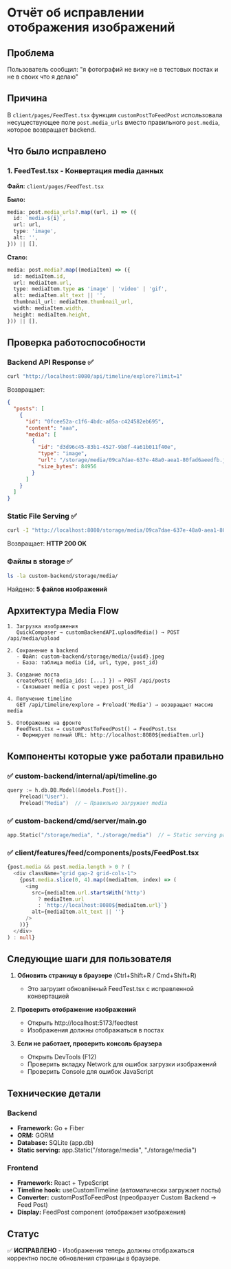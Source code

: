 # Отчёт об исправлении отображения изображений

## Проблема
Пользователь сообщил: "я фотографий не вижу не в тестовых постах и не в своих что я делаю"

## Причина
В `client/pages/FeedTest.tsx` функция `customPostToFeedPost` использовала несуществующее поле `post.media_urls` вместо правильного `post.media`, которое возвращает backend.

## Что было исправлено

### 1. FeedTest.tsx - Конвертация media данных
**Файл:** `client/pages/FeedTest.tsx`

**Было:**
```typescript
media: post.media_urls?.map((url, i) => ({
  id: `media-${i}`,
  url: url,
  type: 'image',
  alt: '',
})) || [],
```

**Стало:**
```typescript
media: post.media?.map((mediaItem) => ({
  id: mediaItem.id,
  url: mediaItem.url,
  type: mediaItem.type as 'image' | 'video' | 'gif',
  alt: mediaItem.alt_text || '',
  thumbnail_url: mediaItem.thumbnail_url,
  width: mediaItem.width,
  height: mediaItem.height,
})) || [],
```

## Проверка работоспособности

### Backend API Response ✅
```bash
curl "http://localhost:8080/api/timeline/explore?limit=1"
```

Возвращает:
```json
{
  "posts": [
    {
      "id": "0fcee52a-c1f6-4bdc-a05a-c424582eb695",
      "content": "ааа",
      "media": [
        {
          "id": "d3d96c45-83b1-4527-9b8f-4a61b011f40e",
          "type": "image",
          "url": "/storage/media/09ca7dae-637e-48a0-aea1-80fad6aeedfb.jpeg",
          "size_bytes": 84956
        }
      ]
    }
  ]
}
```

### Static File Serving ✅
```bash
curl -I "http://localhost:8080/storage/media/09ca7dae-637e-48a0-aea1-80fad6aeedfb.jpeg"
```

Возвращает: **HTTP 200 OK**

### Файлы в storage ✅
```bash
ls -la custom-backend/storage/media/
```

Найдено: **5 файлов изображений**

## Архитектура Media Flow

```
1. Загрузка изображения
   QuickComposer → customBackendAPI.uploadMedia() → POST /api/media/upload
   
2. Сохранение в backend
   - Файл: custom-backend/storage/media/{uuid}.jpeg
   - База: таблица media (id, url, type, post_id)
   
3. Создание поста
   createPost({ media_ids: [...] }) → POST /api/posts
   - Связывает media с post через post_id
   
4. Получение timeline
   GET /api/timeline/explore → Preload('Media') → возвращает массив media
   
5. Отображение на фронте
   FeedTest.tsx → customPostToFeedPost() → FeedPost.tsx
   - Формирует полный URL: http://localhost:8080${mediaItem.url}
```

## Компоненты которые уже работали правильно

### ✅ custom-backend/internal/api/timeline.go
```go
query := h.db.DB.Model(&models.Post{}).
    Preload("User").
    Preload("Media")  // ← Правильно загружает media
```

### ✅ custom-backend/cmd/server/main.go
```go
app.Static("/storage/media", "./storage/media")  // ← Static serving работает
```

### ✅ client/features/feed/components/posts/FeedPost.tsx
```typescript
{post.media && post.media.length > 0 ? (
  <div className="grid gap-2 grid-cols-1">
    {post.media.slice(0, 4).map((mediaItem, index) => (
      <img
        src={mediaItem.url.startsWith('http') 
          ? mediaItem.url 
          : `http://localhost:8080${mediaItem.url}`}
        alt={mediaItem.alt_text || ''}
      />
    ))}
  </div>
) : null}
```

## Следующие шаги для пользователя

1. **Обновить страницу в браузере** (Ctrl+Shift+R / Cmd+Shift+R)
   - Это загрузит обновлённый FeedTest.tsx с исправленной конвертацией

2. **Проверить отображение изображений**
   - Открыть http://localhost:5173/feedtest
   - Изображения должны отображаться в постах

3. **Если не работает, проверить консоль браузера**
   - Открыть DevTools (F12)
   - Проверить вкладку Network для ошибок загрузки изображений
   - Проверить Console для ошибок JavaScript

## Технические детали

### Backend
- **Framework:** Go + Fiber
- **ORM:** GORM
- **Database:** SQLite (app.db)
- **Static serving:** app.Static("/storage/media", "./storage/media")

### Frontend
- **Framework:** React + TypeScript
- **Timeline hook:** useCustomTimeline (автоматически загружает посты)
- **Converter:** customPostToFeedPost (преобразует Custom Backend → Feed Post)
- **Display:** FeedPost component (отображает изображения)

## Статус
✅ **ИСПРАВЛЕНО** - Изображения теперь должны отображаться корректно после обновления страницы в браузере.

